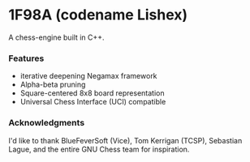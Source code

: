 # 1F98A (codename Lishex)
A chess-engine built in C++.

### Features 

- iterative deepening Negamax framework
- Alpha-beta pruning 
- Square-centered 8x8 board representation 
- Universal Chess Interface (UCI) compatible

### Acknowledgments
I'd like to thank BlueFeverSoft (Vice), Tom Kerrigan (TCSP), Sebastian Lague, and
the entire GNU Chess team for inspiration. 
